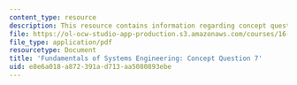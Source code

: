 ```yaml
---
content_type: resource
description: This resource contains information regarding concept question 7.
file: https://ol-ocw-studio-app-production.s3.amazonaws.com/courses/16-842-fundamentals-of-systems-engineering-fall-2015/e8e6a018a872391ad713aa5080893ebe_MIT16_842F15_Question7.pdf
file_type: application/pdf
resourcetype: Document
title: 'Fundamentals of Systems Engineering: Concept Question 7'
uid: e8e6a018-a872-391a-d713-aa5080893ebe
---
```

